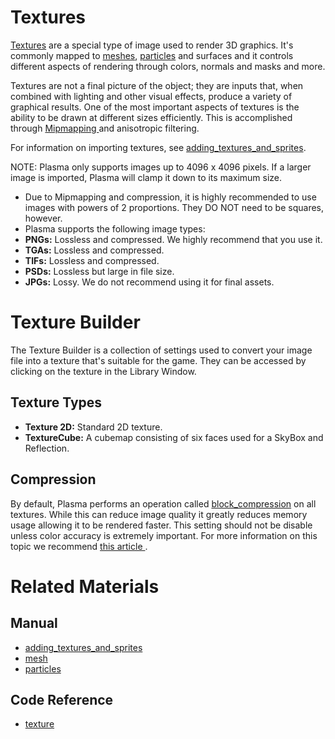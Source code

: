 # Textures
[Textures](https://github.com/PlasmaEngine/PlasmaDocs/blob/master/code_reference/class_reference/texture.markdown) are a special type of image used to render 3D graphics. It's commonly mapped to [meshes](https://plasmaengine.github.io/PlasmaDocs/Manual/graphics/models/mesh.markdown), [particles](https://plasmaengine.github.io/PlasmaDocs/Manual//tutorials/graphics/particles.markdown) and surfaces and it controls different aspects of rendering through colors, normals and masks and more.

Textures are not a final picture of the object; they are inputs that, when combined with lighting and other visual effects, produce a variety of graphical results. One of the most important aspects of textures is the ability to be drawn at different sizes efficiently. This is accomplished through [Mipmapping ](http://en.wikipedia.org/wiki/Mipmap) and anisotropic filtering.

For information on importing textures, see [adding_textures_and_sprites](https://plasmaengine.github.io/PlasmaDocs/Manual/graphics/adding_assets/adding_textures_and_sprites.markdown).

NOTE: Plasma only supports images up to 4096 x 4096 pixels. If a larger image is imported, Plasma will clamp it down to its maximum size.

 - Due to Mipmapping and compression, it is highly recommended to use images with powers of 2 proportions. They DO NOT need to be squares, however.
 - Plasma supports the following image types:
  - **PNGs:** Lossless and compressed. We highly recommend that you use it. 
  - **TGAs:** Lossless and compressed.
  - **TIFs:** Lossless and compressed.
  - **PSDs:** Lossless but large in file size.
  - **JPGs:** Lossy. We do not recommend using it for final assets.

# Texture Builder
The Texture Builder is a collection of settings used to convert your image file into a texture that's suitable for the game. They can be accessed by clicking on the texture in the Library Window.

## Texture Types

 - **Texture 2D:** Standard 2D texture.
 - **TextureCube:** A cubemap consisting of six faces used for a SkyBox and Reflection. 

## Compression

By default, Plasma performs an operation called [block_compression](https://plasmaengine.github.io/PlasmaDocs/Manual/graphics/adding_assets/block_compression.markdown) on all textures. While this can reduce image quality it greatly reduces memory usage allowing it to be rendered faster. This setting should not be disable unless color accuracy is extremely important. For more information on this topic we recommend [this article ](http://www.reedbeta.com/blog/2012/02/12/understanding-bcn-texture-compression-formats/).

# Related Materials
## Manual
- [adding_textures_and_sprites](https://plasmaengine.github.io/PlasmaDocs/Manual/graphics/adding_assets/adding_textures_and_sprites.markdown)
- [mesh](https://plasmaengine.github.io/PlasmaDocs/Manual/graphics/models/mesh.markdown)
- [particles](https://plasmaengine.github.io/PlasmaDocs/Manual//tutorials/graphics/particles.markdown)

## Code Reference
- [texture](https://github.com/PlasmaEngine/PlasmaDocs/blob/master/code_reference/class_reference/texture.markdown)  

 